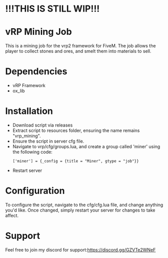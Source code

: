 # !!!THIS IS STILL WIP!!!

# vRP Mining Job

This is a mining job for the vrp2 framework for FiveM. The job allows the player to collect stones and ores, and smelt them into materials to sell.

# Dependencies

- vRP Framework
- ox_lib

# Installation

- Download script via releases
- Extract script to resources folder, ensuring the name remains "vrp_mining".
- Ensure the script in server cfg file.
- Navigate to vrp/cfg/groups.lua, and create a group called 'miner' using the following code:
  ```
  ['miner'] = {_config = {title = "Miner", gtype = "job"}}
- Restart server

# Configuration

To configure the script, navigate to the cfg/cfg.lua file, and change anything you'd like. Once changed, simply restart your server for changes to take affect.

# Support

Feel free to join my discord for support:https://discord.gg/GZVTe2WNeF
